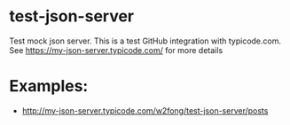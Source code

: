 # test-json-server
Test mock json server.  This is a test GitHub integration with typicode.com.  See https://my-json-server.typicode.com/ for more details

# Examples:
- http://my-json-server.typicode.com/w2fong/test-json-server/posts
